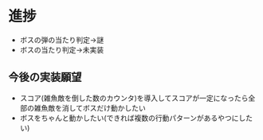 # 進捗
* ボスの弾の当たり判定→謎 
* ボスの当たり判定→未実装
## 今後の実装願望
* スコア(雑魚敵を倒した数のカウンタ)を導入してスコアが一定になったら全部の雑魚敵を消してボスだけ動かしたい
* ボスをちゃんと動かしたい(できれば複数の行動パターンがあるやつにしたい)
